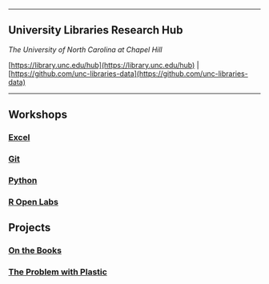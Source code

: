 - - - - -
## University Libraries Research Hub
_The University of North Carolina at Chapel Hill_

[https://library.unc.edu/hub](https://library.unc.edu/hub) | [https://github.com/unc-libraries-data](https://github.com/unc-libraries-data)
- - - - -

## Workshops

### [**Excel**](https://unc-libraries-data.github.io/Excel/Excel_Workshop_Instructions)
### [**Git**](https://unc-libraries-data.github.io/Intro-to-Git/)
### [**Python**](https://unc-libraries-data.github.io/Python/)
### [**R Open Labs**](http://ropenlabs.web.unc.edu/)

## Projects

### [**On the Books**](https://unc-libraries-data.github.io/OnTheBooks/)
### [**The Problem with Plastic**](https://unc-libraries-data.github.io/Problem-With-Plastic/network_categores_2lvls.html)

